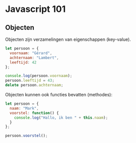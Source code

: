 # Javascript 101 

## Objecten

Objecten zijn verzamelingen van eigenschappen (key-value).

```js
let persoon = {
  voornaam: "Gérard",
  achternaam: "Lambert",
  leeftijd: 42
};

console.log(persoon.voornaam);
persoon.leeftijd = 43;
delete persoon.achternaam;
```

Objecten kunnen ook functies bevatten (methodes):

```js
let persoon = {
  naam: "Mark",
  voorstel: function() {
    console.log("Hallo, ik ben " + this.naam);
  }
};

persoon.voorstel();
```

